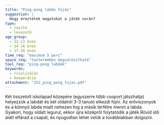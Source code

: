 ```yaml
---
title: "Ping-pong labda fújás"
suggestion: | 
  Hogy éreztétek magatokat a játék során?
type:
  - lazító
  - levezető
age_group:
  - 12-13 éves
  - 14-16 éves
  - 17-20 éves
time_req: "maximum 5 perc"
space_req: "tanteremben megvalósítható"
tool_req: "ping-pong labdák"
keywords: 
  - rivalizálás
  - kooperáció
attachment: "252_ping_pong_fujas.pdf"
---
```


 Két összetolt iskolapad közepére (egyszerre több csoport játszhatja) helyezzük a labdát és két oldalról 3-3 tanuló elkezdi fújni. Az erőviszonyok és a könnyű labda miatt nehezen fog a másik térfélre menni a labda. Gyakori, hogy oldalt legurul, ekkor újra középről folytatódik a játék.Rövid idő alatt elfárad a csapat, és nyugodtan lehet velük a továbbiakban dolgozni.  
  
